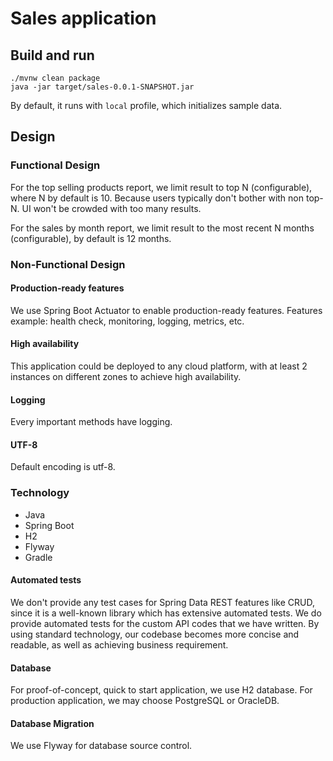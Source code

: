 # Sales application

## Build and run

```shell script
./mvnw clean package
java -jar target/sales-0.0.1-SNAPSHOT.jar
```
By default, it runs with `local` profile, which initializes sample data.

## Design

### Functional Design

For the top selling products report, we limit result to top N (configurable), where N by default is 10.
Because users typically don't bother with non top-N. UI won't be crowded with too many results.

For the sales by month report, we limit result to the most recent N months (configurable), by default is 12 months.

### Non-Functional Design

#### Production-ready features

We use Spring Boot Actuator to enable production-ready features.
Features example: health check, monitoring, logging, metrics, etc.

#### High availability

This application could be deployed to any cloud platform, with at least 2 instances on different zones to achieve high availability.

#### Logging

Every important methods have logging.

#### UTF-8

Default encoding is utf-8.

### Technology

* Java
* Spring Boot
* H2
* Flyway
* Gradle

#### Automated tests

We don't provide any test cases for Spring Data REST features like CRUD, since it is a well-known library which has extensive automated tests.
We do provide automated tests for the custom API codes that we have written.
By using standard technology, our codebase becomes more concise and readable, as well as achieving business requirement. 

#### Database

For proof-of-concept, quick to start application, we use H2 database.
For production application, we may choose PostgreSQL or OracleDB.

#### Database Migration

We use Flyway for database source control.
